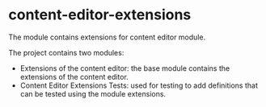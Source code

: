 # content-editor-extensions
The module contains extensions for content editor module.

The project contains two modules:

- Extensions of the content editor: the base module contains the extensions of the content editor.
- Content Editor Extensions Tests: used for testing to add definitions that can be tested using the module extensions.
